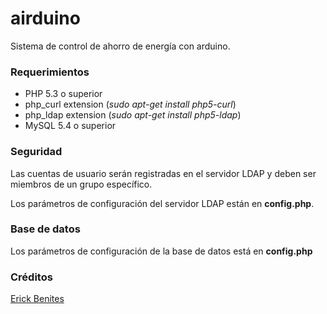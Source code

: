 airduino
========

Sistema de control de ahorro de energía con arduino.

### Requerimientos

* PHP 5.3 o superior
* php_curl extension    (*sudo apt-get install php5-curl*)
* php_ldap extension    (*sudo apt-get install php5-ldap*)
* MySQL 5.4 o superior

### Seguridad

Las cuentas de usuario serán registradas en el servidor LDAP y deben ser miembros de un grupo específico.

Los parámetros de configuración del servidor LDAP están en **config.php**.

### Base de datos

Los parámetros de configuración de la base de datos está en **config.php**

### Créditos

[Erick Benites](https://github.com/ebenites)